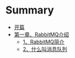 # Summary

* [开篇](README.md)
* [第一章、RabbitMQ介绍](di-yi-zhang-3001-rabbitmq-jie-shao.md)
  * [1、RabbitMQ简介](di-yi-zhang-3001-rabbitmq-jie-shao/1rabbitmqjian-jie.md)
  * [2、什么叫消息队列](di-yi-zhang-3001-rabbitmq-jie-shao/23001-shi-yao-jiao-xiao-xi-dui-lie.md)

